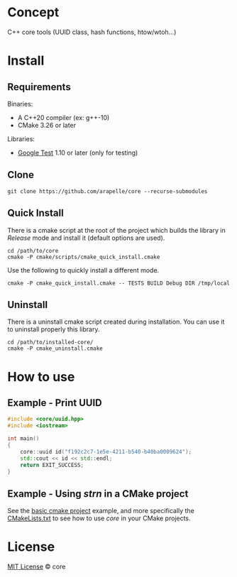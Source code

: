 # Concept #

C++ core tools (UUID class, hash functions, htow/wtoh...)

# Install #
## Requirements ##
Binaries:
- A C++20 compiler (ex: g++-10)
- CMake 3.26 or later

Libraries:
- [Google Test](https://github.com/google/googletest) 1.10 or later (only for testing)

## Clone

```
git clone https://github.com/arapelle/core --recurse-submodules
```

## Quick Install ##
There is a cmake script at the root of the project which builds the library in *Release* mode and install it (default options are used).
```
cd /path/to/core
cmake -P cmake/scripts/cmake_quick_install.cmake
```
Use the following to quickly install a different mode.
```
cmake -P cmake_quick_install.cmake -- TESTS BUILD Debug DIR /tmp/local
```

## Uninstall ##
There is a uninstall cmake script created during installation. You can use it to uninstall properly this library.
```
cd /path/to/installed-core/
cmake -P cmake_uninstall.cmake
```

# How to use
## Example - Print UUID
```c++
#include <core/uuid.hpp>
#include <iostream>

int main()
{
    core::uuid id("f192c2c7-1e5e-4211-b540-b40ba0009624");
    std::cout << id << std::endl;
    return EXIT_SUCCESS;
}

```

## Example - Using *strn* in a CMake project
See the [basic cmake project](https://github.com/arapelle/core/tree/master/example/basic_cmake_project) example, and more specifically the [CMakeLists.txt](https://github.com/arapelle/core/tree/master/example/basic_cmake_project/CMakeLists.txt) to see how to use *core* in your CMake projects.

# License

[MIT License](./LICENSE.md) © core
